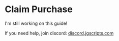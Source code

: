 # Claim Purchase

I'm still working on this guide!

If you need help, join discord: [discord.jgscripts.com](https://discord.jgscripts.com)
